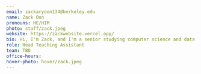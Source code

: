 ```yaml
---
email: zackaryoon134@berkeley.edu
name: Zack Oon
pronouns: HE/HIM
photo: staff/zack.jpeg
website: https://zackwebsite.vercel.app/
bio: Hi, I'm Zack, and I'm a senior studying computer science and data science. I like playing super smash bros., and I'm trying to learn volleyball and pickleball!
role: Head Teaching Assistant
team: TBD
office-hours: 
hover-photo: hover/zack.jpeg
---
```

